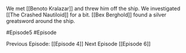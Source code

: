 We met [[Benoto Kralazar]] and threw him off the ship. We investigated [[The Crashed Nautiloid]] for a bit. [[Bex Berghold]] found a silver greatsword around the ship. 

#Episode5 #Episode

Previous Episode: [[Episode 4]]
Next Episode [[Episode 6]]